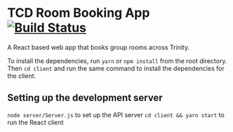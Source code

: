 # TCD Room Booking App [![Build Status](https://travis-ci.com/Bubba/room-booking-tcd.svg?token=Wqfee95SqTKzjdVWdZ2t&branch=master)](https://travis-ci.com/Bubba/room-booking-tcd)

A React based web app that books group rooms across Trinity.

To install the dependencies, run `yarn` or `npm install` from the root directory.
Then `cd client` and run the same command to install the dependencies for the client.

## Setting up the development server

`node server/Server.js` to set up the API server
`cd client && yarn start` to run the React client

